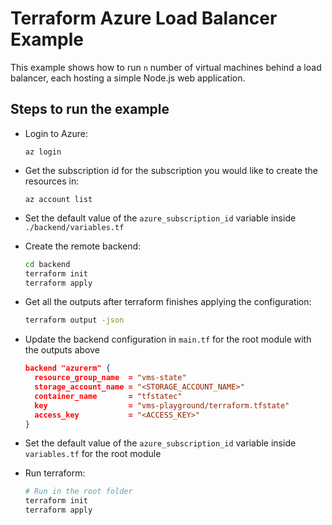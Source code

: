 # Terraform Azure Load Balancer Example

This example shows how to run `n` number of virtual machines behind a load balancer, each hosting a simple Node.js web application.

## Steps to run the example

- Login to Azure:

  `az login`

- Get the subscription id for the subscription you would like to create the resources in:

  `az account list`

- Set the default value of the `azure_subscription_id` variable inside `./backend/variables.tf`

- Create the remote backend:

  ```bash
  cd backend
  terraform init
  terraform apply
  ```

- Get all the outputs after terraform finishes applying the configuration:

  ```bash
  terraform output -json
  ```

- Update the backend configuration in `main.tf` for the root module with the outputs above

  ```json
  backend "azurerm" {
    resource_group_name  = "vms-state"
    storage_account_name = "<STORAGE_ACCOUNT_NAME>"
    container_name       = "tfstatec"
    key                  = "vms-playground/terraform.tfstate"
    access_key           = "<ACCESS_KEY>"
  }
  ```

- Set the default value of the `azure_subscription_id` variable inside `variables.tf` for the root module

- Run terraform:

  ```bash
  # Run in the root folder
  terraform init
  terraform apply
  ```